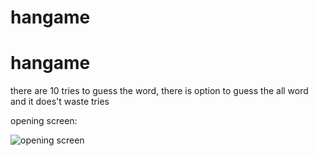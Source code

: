 # hangame
# hangame
there are 10 tries to guess the word, there is option to guess the all word and it does't waste tries

opening screen:








![opening screen](https://user-images.githubusercontent.com/102150516/160665834-cd1e2ff4-96b6-4e1e-ae1f-6dc16018215d.png)